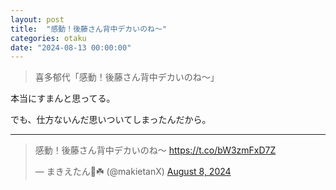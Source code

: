 ```yaml
---
layout: post
title:  "感動！後藤さん背中デカいのね〜"
categories: otaku
date: "2024-08-13 00:00:00"
---
```


> 喜多郁代「感動！後藤さん背中デカいのね〜」

本当にすまんと思ってる。

でも、仕方ないんだ思いついてしまったんだから。

--- 

<blockquote class="twitter-tweet tw-align-center"><p lang="ja" dir="ltr">感動！後藤さん背中デカいのね〜 <a href="https://t.co/bW3zmFxD7Z">https://t.co/bW3zmFxD7Z</a></p>&mdash; まきえたん🥦☘️ (@makietanX) <a href="https://twitter.com/makietanX/status/1821539678467826108?ref_src=twsrc%5Etfw">August 8, 2024</a></blockquote> <script async src="https://platform.twitter.com/widgets.js" charset="utf-8"></script>
